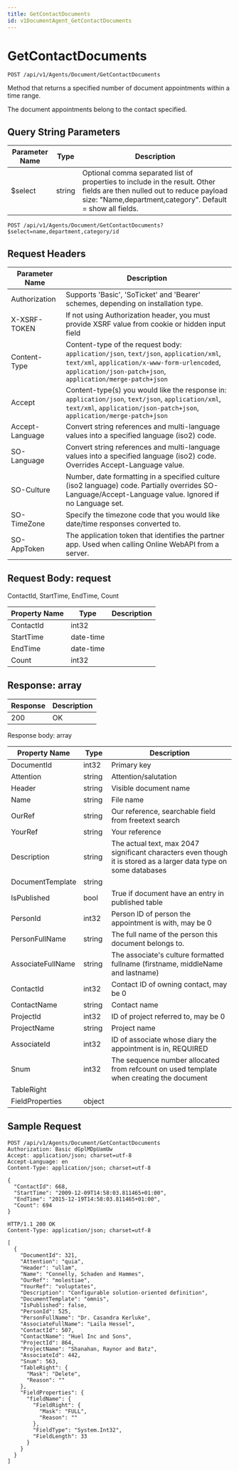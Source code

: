 ```yaml
---
title: GetContactDocuments
id: v1DocumentAgent_GetContactDocuments
---
```


# GetContactDocuments

```http
POST /api/v1/Agents/Document/GetContactDocuments
```

Method that returns a specified number of document appointments within a time range.

The document appointments belong to the contact specified.





## Query String Parameters

| Parameter Name | Type |  Description |
|----------------|------|--------------|
| $select | string |  Optional comma separated list of properties to include in the result. Other fields are then nulled out to reduce payload size: "Name,department,category". Default = show all fields. |

```http
POST /api/v1/Agents/Document/GetContactDocuments?$select=name,department,category/id
```


## Request Headers

| Parameter Name | Description |
|----------------|-------------|
| Authorization  | Supports 'Basic', 'SoTicket' and 'Bearer' schemes, depending on installation type. |
| X-XSRF-TOKEN   | If not using Authorization header, you must provide XSRF value from cookie or hidden input field |
| Content-Type | Content-type of the request body: `application/json`, `text/json`, `application/xml`, `text/xml`, `application/x-www-form-urlencoded`, `application/json-patch+json`, `application/merge-patch+json` |
| Accept         | Content-type(s) you would like the response in: `application/json`, `text/json`, `application/xml`, `text/xml`, `application/json-patch+json`, `application/merge-patch+json` |
| Accept-Language | Convert string references and multi-language values into a specified language (iso2) code. |
| SO-Language | Convert string references and multi-language values into a specified language (iso2) code. Overrides Accept-Language value. |
| SO-Culture | Number, date formatting in a specified culture (iso2 language) code. Partially overrides SO-Language/Accept-Language value. Ignored if no Language set. |
| SO-TimeZone | Specify the timezone code that you would like date/time responses converted to. |
| SO-AppToken | The application token that identifies the partner app. Used when calling Online WebAPI from a server. |

## Request Body: request  

ContactId, StartTime, EndTime, Count 

| Property Name | Type |  Description |
|----------------|------|--------------|
| ContactId | int32 |  |
| StartTime | date-time |  |
| EndTime | date-time |  |
| Count | int32 |  |


## Response: array



| Response | Description |
|----------------|-------------|
| 200 | OK |

Response body: array

| Property Name | Type |  Description |
|----------------|------|--------------|
| DocumentId | int32 | Primary key |
| Attention | string | Attention/salutation |
| Header | string | Visible document name |
| Name | string | File name |
| OurRef | string | Our reference, searchable field from freetext search |
| YourRef | string | Your reference |
| Description | string | The actual text, max 2047 significant characters even though it is stored as a larger data type on some databases |
| DocumentTemplate | string |  |
| IsPublished | bool | True if document have an entry in published table |
| PersonId | int32 | Person ID of person the appointment is with, may be 0 |
| PersonFullName | string | The full name of the person this document belongs to. |
| AssociateFullName | string | The associate's culture formatted fullname (firstname, middleName and lastname) |
| ContactId | int32 | Contact ID of owning contact, may be 0 |
| ContactName | string | Contact name |
| ProjectId | int32 | ID of project referred to, may be 0 |
| ProjectName | string | Project name |
| AssociateId | int32 | ID of associate whose diary the appointment is in, REQUIRED |
| Snum | int32 | The sequence number allocated from refcount on used template when creating the document |
| TableRight |  |  |
| FieldProperties | object |  |

## Sample Request

```http!
POST /api/v1/Agents/Document/GetContactDocuments
Authorization: Basic dGplMDpUamUw
Accept: application/json; charset=utf-8
Accept-Language: en
Content-Type: application/json; charset=utf-8

{
  "ContactId": 668,
  "StartTime": "2009-12-09T14:58:03.811465+01:00",
  "EndTime": "2015-12-19T14:58:03.811465+01:00",
  "Count": 694
}
```

```http_
HTTP/1.1 200 OK
Content-Type: application/json; charset=utf-8

[
  {
    "DocumentId": 321,
    "Attention": "quia",
    "Header": "ullam",
    "Name": "Connelly, Schaden and Hammes",
    "OurRef": "molestiae",
    "YourRef": "voluptates",
    "Description": "Configurable solution-oriented definition",
    "DocumentTemplate": "omnis",
    "IsPublished": false,
    "PersonId": 525,
    "PersonFullName": "Dr. Casandra Kerluke",
    "AssociateFullName": "Laila Hessel",
    "ContactId": 507,
    "ContactName": "Huel Inc and Sons",
    "ProjectId": 864,
    "ProjectName": "Shanahan, Raynor and Batz",
    "AssociateId": 442,
    "Snum": 563,
    "TableRight": {
      "Mask": "Delete",
      "Reason": ""
    },
    "FieldProperties": {
      "fieldName": {
        "FieldRight": {
          "Mask": "FULL",
          "Reason": ""
        },
        "FieldType": "System.Int32",
        "FieldLength": 33
      }
    }
  }
]
```
